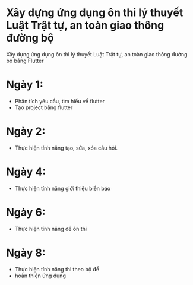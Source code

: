 # Xây dựng ứng dụng ôn thi lý thuyết Luật Trật tự, an toàn giao thông đường bộ
Xây dựng ứng dụng ôn thi lý thuyết Luật Trật tự, an toàn giao thông đường bộ bằng Flutter
# Ngày 1:
- Phân tích yêu cầu, tìm hiểu về flutter
- Tạo project bằng flutter
# Ngày 2:
- Thực hiện tính năng tạo, sửa, xóa câu hỏi.
# Ngày 4:
- Thực hiện tính năng giới thiệu biển báo
# Ngày 6:
- Thực hiện tính năng đề ôn thi
# Ngày 8:
- Thực hiện tính năng thi theo bộ đề
- hoàn thiện ứng dụng